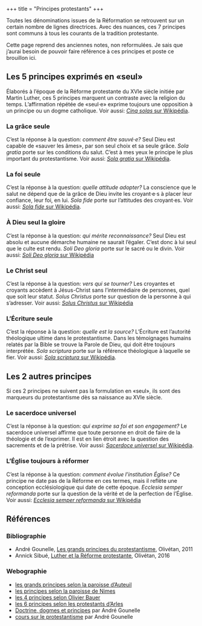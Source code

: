 +++
title = "Principes protestants"
+++

Toutes les dénominations issues de la Réformation se retrouvent sur un certain nombre de lignes directrices. Avec des nuances, ces 7 principes sont communs à tous les courants de la tradition protestante.

Cette page reprend des anciennes notes, non reformulées. Je sais que j’aurai besoin de pouvoir faire référence à ces principes et poste ce brouillon ici.

## Les 5 principes exprimés en «seul»

Élaborés à l’époque de la Réforme protestante du XVIe siècle initiée par Martin Luther, ces 5 principes marquent un contraste avec la religion du temps. L’affirmation répétée de «seul·e» exprime toujours une opposition à un principe ou un dogme catholique. Voir aussi: [*Cinq solas* sur Wikipédia](https://fr.wikipedia.org/wiki/Sola_gratia).

### La grâce seule

C’est la réponse à la question: *comment être sauvé·e?* Seul Dieu est capable de «sauver les âmes», par son seul choix et sa seule grâce. *Sola gratia* porte sur les conditions du salut. C’est à mes yeux le principe le plus important du protestantisme. Voir aussi: [*Sola gratia* sur Wikipédia](https://fr.wikipedia.org/wiki/Sola_gratia).

### La foi seule

C’est la réponse à la question: *quelle attitude adopter?* La conscience que le salut ne dépend que de la grâce de Dieu invite les croyant·e·s à placer leur confiance, leur foi, en lui. *Sola fide* porte sur l’attitudes des croyant·es. Voir aussi: [*Sola fide* sur Wikipédia](https://fr.wikipedia.org/wiki/Sola_fide).

### À Dieu seul la gloire

C’est la réponse à la question: *qui mérite reconnaissance?* Seul Dieu est absolu et aucune démarche humaine ne saurait l’égaler. C’est donc à lui seul que le culte est rendu. *Soli Deo gloria* porte sur le sacré ou le divin. Voir aussi: [*Soli Deo gloria* sur Wikipédia](https://fr.wikipedia.org/wiki/Soli_Deo_gloria)

### Le Christ seul

C’est la réponse à la question: *vers qui se tourner?* Les croyantes et croyants accèdent à Jésus-Christ sans l’intermédiaire de personnes, quel que soit leur statut. *Solus Christus* porte sur question de la personne à qui s’adresser. Voir aussi: [*Solus Christus* sur Wikipédia](https://fr.wikipedia.org/wiki/Solus_Christus)

### L’Écriture seule

C’est la réponse à la question: *quelle est la source?* L’Écriture est l’autorité théologique ultime dans le protestantisme. Dans les témoignages humains relatés par la Bible se trouve la Parole de Dieu, qui doit être toujours interprétée. *Sola scriptura* porte sur la référence théologique à laquelle se fier. Voir aussi: [*Sola scriptura* sur Wikipédia](https://fr.wikipedia.org/wiki/Sola_scriptura).

## Les 2 autres principes

Si ces 2 principes ne suivent pas la formulation en «seul», ils sont des marqueurs du protestantisme dès sa naissance au XVIe siècle.

### Le sacerdoce universel

C’est la réponse à la question: *qui exprime sa foi et son engagement?* Le sacerdoce universel affirme que toute personne en droit de faire de la théologie et de l’exprimer. Il est en lien étroit avec la question des sacrements et de la prêtrise. Voir aussi: [*Sacerdoce universel* sur Wikipédia](https://fr.wikipedia.org/wiki/Sacerdoce_universel).

### L’Église toujours à réformer

C’est la réponse à la question: *comment évolue l’institution Église?* Ce principe ne date pas de la Réforme en ces termes, mais il reflète une conception ecclésiologique qui date de cette époque. *Ecclesia semper reformanda* porte sur la question de la vérité et de la perfection de l’Église. Voir aussi: [*Ecclesia semper reformanda* sur Wikipédia](https://fr.wikipedia.org/wiki/Ecclesia_semper_reformanda)

## Références

### Bibliographie

- André Gounelle, [Les grands principes du protestantisme](https://www.editions-olivetan.com/reflexion-et-essais/222-les-grands-principes-du-protestantisme-edition-2011.html), Olivétan, 2011
- Annick Sibué, [Luther et la Réforme protestante](https://www.editions-olivetan.com/martin-luther/735-895-luther-et-la-reforme-protestante-.html), Olivétan, 2016

### Webographie

- [les grands principes selon la paroisse d’Auteuil](https://auteuil.epudf.org/histoire/les-grands-principes-du-protestantisme/)
- [les principes selon la paroisse de Nimes](https://nimes-eglise-protestante-unie.fr/principes-protestants/)
- [les 4 principes selon Olivier Bauer](https://olivierbauer.org/2015/10/26/les-quatre-grands-principes-du-protestantisme/)
- [les 6 principes selon les protestants d’Arles](https://nimes-eglise-protestante-unie.fr/principes-protestants/)
- [Doctrine, dogmes et principes](http://andregounelle.fr/vocabulaire-theologique/doctrines-dogmes-et-principes.php) par André Gounelle
- [cours sur le protestantisme](http://andregounelle.fr/protestantisme/index.php) par André Gounelle

